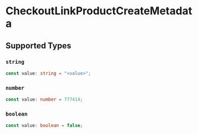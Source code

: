 # CheckoutLinkProductCreateMetadata


## Supported Types

### `string`

```typescript
const value: string = "<value>";
```

### `number`

```typescript
const value: number = 777414;
```

### `boolean`

```typescript
const value: boolean = false;
```

